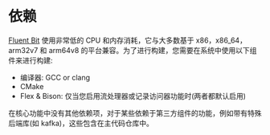 # 依赖

[Fluent Bit](http://fluentbit.io) 使用非常低的 CPU 和内存消耗，它与大多数基于 x86，x86\_64，arm32v7 和 arm64v8 的平台兼容。为了进行构建，您需要在系统中使用以下组件来进行构建:

* 编译器: GCC or clang
* CMake
* Flex & Bison: 仅当您启用流处理器或记录访问器功能时\(两者都默认启用\)

在核心功能中没有其他依赖项，对于某些依赖于第三方组件的功能，例如带有特殊后端库\(如 kafka\)，这些包含在主代码仓库中。

